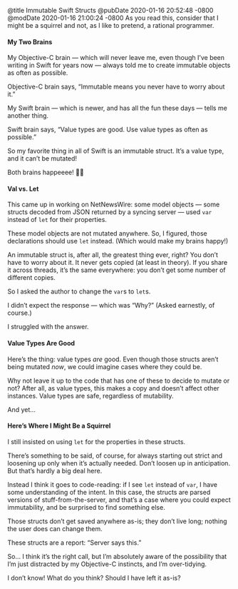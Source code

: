 @title Immutable Swift Structs
@pubDate 2020-01-16 20:52:48 -0800
@modDate 2020-01-16 21:00:24 -0800
As you read this, consider that I might be a squirrel and not, as I like to pretend, a rational programmer.

#### My Two Brains

My Objective-C brain — which will never leave me, even though I’ve been writing in Swift for years now — always told me to create immutable objects as often as possible.

Objective-C brain says, “Immutable means you never have to worry about it.”

My Swift brain — which is newer, and has all the fun these days — tells me another thing.

Swift brain says, “Value types are good. Use value types as often as possible.”

So my favorite thing in all of Swift is an immutable struct. It’s a value type, and it can’t be mutated!

Both brains happeeee! 🐥🐣

#### Val vs. Let

This came up in working on NetNewsWire: some model objects — some structs decoded from JSON returned by a syncing server — used `var` instead of `let` for their properties.

These model objects are not mutated anywhere. So, I figured, those declarations should use `let` instead. (Which would make my brains happy!)

An immutable struct is, after all, the greatest thing ever, right? You don’t have to worry about it. It never gets copied (at least in theory). If you share it across threads, it’s the same everywhere: you don’t get some number of different copies.

So I asked the author to change the `var`s to `let`s.

I didn’t expect the response — which was “Why?” (Asked earnestly, of course.)

I struggled with the answer.

#### Value Types Are Good

Here’s the thing: value types *are* good. Even though those structs aren’t being mutated *now*, we could imagine cases where they could be.

Why not leave it up to the code that has one of these to decide to mutate or not? After all, as value types, this makes a copy and doesn’t affect other instances. Value types are safe, regardless of mutability.

And yet…

#### Here’s Where I Might Be a Squirrel

I still insisted on using `let` for the properties in these structs.

There’s something to be said, of course, for always starting out strict and loosening up only when it’s actually needed. Don’t loosen up in anticipation. But that’s hardly a big deal here.

Instead I think it goes to code-reading: if I see `let` instead of `var`, I have some understanding of the intent. In this case, the structs are parsed versions of stuff-from-the-server, and that’s a case where you could expect immutability, and be surprised to find something else.

Those structs don’t get saved anywhere as-is; they don’t live long; nothing the user does can change them.

These structs are a report: “Server says this.”

So… I think it’s the right call, but I’m absolutely aware of the possibility that I’m just distracted by my Objective-C instincts, and I’m over-tidying.

I don’t know! What do you think? Should I have left it as-is?
